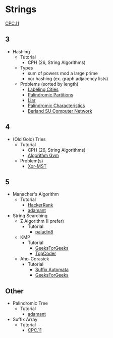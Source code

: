 # Strings

[CPC.11](https://github.com/SuprDewd/T-414-AFLV/tree/master/11_strings)

## 3
  * Hashing
    * Tutorial
      * CPH (26, String Algorithms)
    * Types
      * sum of powers mod a large prime
      * xor hashing (ex. graph adjacency lists)
    * Problems (sorted by length)
      * [Labeling Cities](http://codeforces.com/contest/794/problem/D) [](75)
      * [Palindromic Partitions](https://csacademy.com/contest/ceoi-2017-day-2/task/palindromic-partitions/) [](91)
      * [Liar](http://codeforces.com/problemset/problem/822/E) [](93)
      * [Palindromic Characteristics](http://codeforces.com/problemset/problem/835/D) [](100)
      * [Berland SU Computer Network](http://codeforces.com/contest/847/problem/L) [](142)

## 4 
  * (Old Gold) Tries
    * Tutorial
      * CPH (26, String Algorithms)
      * [Algorithm Gym](http://codeforces.com/blog/entry/15729)
    * Problem(s)
      * [Xor-MST](http://codeforces.com/contest/888/problem/G)

## 5
  * Manacher's Algorithm
    * Tutorial
      * [HackerRank](https://www.hackerrank.com/topics/manachers-algorithm)
      * [adamant](http://codeforces.com/blog/entry/12143)
  * String Searching
    * Z Algorithm (I prefer)
      * Tutorial
        * [paladin8](http://codeforces.com/blog/entry/3107)
    * KMP
      * Tutorial
        * [GeeksForGeeks](http://www.geeksforgeeks.org/searching-for-patterns-set-2-kmp-algorithm/)
        * [TopCoder](https://www.topcoder.com/community/data-science/data-science-tutorials/introduction-to-string-searching-algorithms/)
    * Aho-Corasick
      * Tutorial
        * [Suffix Automata](http://codeforces.com/blog/entry/20861)
        * [GeeksForGeeks](http://www.geeksforgeeks.org/aho-corasick-algorithm-pattern-searching/)

## Other
  * Palindromic Tree
    * Tutorial
      * [adamant](http://codeforces.com/blog/entry/13959)
  * Suffix Array
    * Tutorial
      * [CPC.11](https://github.com/SuprDewd/T-414-AFLV/blob/master/11_strings/aflv_11_strings.pdf)
